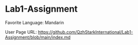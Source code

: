 # Lab1-Assignment
Favorite Language: Mandarin

User Page URL: https://github.com/QzhStarkInternational/Lab1-Assignment/blob/main/index.md
